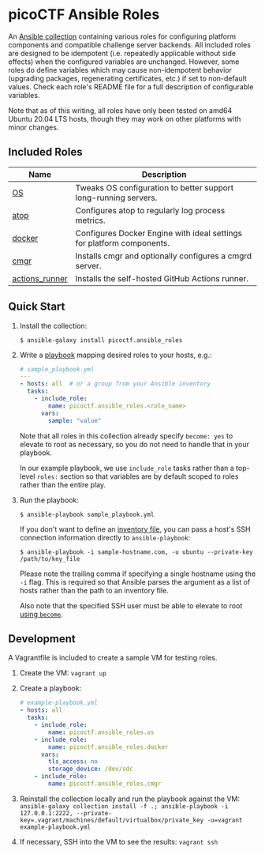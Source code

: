 # picoCTF Ansible Roles

An [Ansible collection](https://docs.ansible.com/ansible/latest/user_guide/collections_using.html)
containing various roles for configuring platform components and compatible challenge server
backends. All included roles are designed to be idempotent (i.e. repeatedly applicable without side
effects) when the configured variables are unchanged. However, some roles do define variables which
may cause non-idempotent behavior (upgrading packages, regenerating certificates, etc.) if set to
non-default values. Check each role's README file for a full description of configurable variables.

Note that as of this writing, all roles have only been tested on amd64 Ubuntu 20.04 LTS hosts,
though they may work on other platforms with minor changes.

## Included Roles

| Name | Description |
| --- | --- |
| [OS](./roles/os/README.md) | Tweaks OS configuration to better support long-running servers. |
| [atop](./roles/atop/README.md) | Configures atop to regularly log process metrics. |
| [docker](./roles/docker/README.md) | Configures Docker Engine with ideal settings for platform components. |
| [cmgr](./roles/cmgr/README.md) | Installs cmgr and optionally configures a cmgrd server. |
| [actions_runner](./roles/actions-runner/README.md) | Installs the self-hosted GitHub Actions runner. |

## Quick Start

1. Install the collection:

    ```shell
    $ ansible-galaxy install picoctf.ansible_roles
    ```

1. Write a [playbook](https://docs.ansible.com/ansible/latest/user_guide/index.html#writing-tasks-plays-and-playbooks) mapping desired roles to your hosts, e.g.:

    ```yaml
    # sample_playbook.yml
    ---
    - hosts: all  # or a group from your Ansible inventory
      tasks:
        - include_role:
            name: picoctf.ansible_roles.<role_name>
          vars:
            sample: "value"
    ```

    Note that all roles in this collection already specify `become: yes` to elevate to root as
    necessary, so you do not need to handle that in your playbook.

    In our example playbook, we use `include_role` tasks rather than a top-level `roles:` section so
    that variables are by default scoped to roles rather than the entire play.

1. Run the playbook:

    ```shell
    $ ansible-playbook sample_playbook.yml
    ```

    If you don't want to define an [inventory
    file](https://docs.ansible.com/ansible/latest/user_guide/intro_inventory.html#intro-inventory),
    you can pass a host's SSH connection information directly to `ansible-playbook`:

    ```shell
    $ ansible-playbook -i sample-hostname.com, -u ubuntu --private-key /path/to/key_file
    ```

    Please note the trailing comma if specifying a single hostname using the `-i` flag. This is
    required so that Ansible parses the argument as a list of hosts rather than the path to an
    inventory file.

    Also note that the specified SSH user must be able to elevate to root [using
    `become`](https://docs.ansible.com/ansible/latest/user_guide/become.html).

## Development

A Vagrantfile is included to create a sample VM for testing roles.

1. Create the VM: `vagrant up`
1. Create a playbook:

    ```yaml
    # example-playbook.yml
    - hosts: all
      tasks:
        - include_role:
            name: picoctf.ansible_roles.os
        - include_role:
            name: picoctf.ansible_roles.docker
          vars:
            tls_access: no
            storage_device: /dev/sdc
        - include_role:
            name: picoctf.ansible_roles.cmgr
    ```

1. Reinstall the collection locally and run the playbook against the VM: `ansible-galaxy collection install -f .; ansible-playbook -i 127.0.0.1:2222, --private-key=.vagrant/machines/default/virtualbox/private_key -u=vagrant example-playbook.yml`
1. If necessary, SSH into the VM to see the results: `vagrant ssh`
